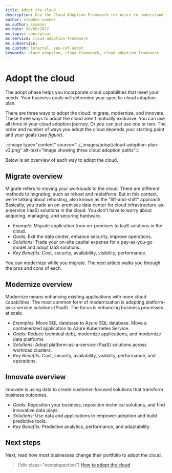 ```yaml
---
title: Adopt the cloud
description: Use the Cloud Adoption Framework for Azure to understand the adoption horizons necessary to identify and prioritize, based on your adoption goals.
author: stephen-sumner
ms.author: ssumner
ms.date: 08/09/2022
ms.topic: conceptual
ms.service: cloud-adoption-framework
ms.subservice: 
ms.custom: internal, seo-caf-adopt
keywords: cloud adoption, cloud framework, cloud adoption framework
---
```

<!--This article was called out as a dependency needed for the "envision" content of the modernize methodology documentation. Alternative proposed filename was "establishing-cloud-horizons", but naming index.md for now since it's serving as the overview for "adopt", at least for the time being.*-->
# Adopt the cloud

The adopt phase helps you incorporate  cloud capabilities that meet your needs. Your business goals will determine your specific cloud adoption plan.

There are three ways to adopt the cloud: migrate, modernize, and innovate. These three ways to adopt the cloud aren't mutually exclusive. You can use all three in your cloud adoption journey. Or you can just use one or two. The order and number of ways you adopt the cloud depends your starting point and your goals (*see figure*).

:::image type="content" source="../_images/adopt/cloud-adoption-plan-v3.png" alt-text="Image showing three cloud adoption paths":::

Below is an overview of each way to adopt the cloud.

## Migrate overview

Migrate refers to moving your workloads to the cloud. There are different methods to migrating, such as rehost and replatform. But in this context, we're talking about rehosting, also known as the "lift-and-shift" approach. Basically, you trade an on-premises data center for cloud infrastructure-as-a-service (IaaS) solutions in the cloud. You don't have to worry about acquiring, managing, and securing hardware.

- *Example:* Migrate application from on-premises to IaaS solutions in the cloud.
- *Goals:* Exit the data center, enhance security, improve operations.
- *Solutions:* Trade your on-site capital expense for a pay-as-you-go model and adopt IaaS solutions.
- *Key Benefits:* Cost, security, availability, visibility, performance.

You can modernize while you migrate. The next article walks you through the pros and cons of each.

## Modernize overview

Modernize means enhancing existing applications with more cloud capabilities. The most common form of modernization is adopting platform-as-a-service solutions (PaaS). The focus is enhancing business processes at scale.

- *Examples*: Move SQL database to Azure SQL database. Move a containerized application to Azure Kubernetes Service.
- *Goals:* Reduce technical debt, modernize applications, and modernize data platforms
- *Solutions:* Adopt platform-as-a-service (PaaS) solutions across workload clusters.
- *Key Benefits:* Cost, security, availability, visibility, performance, and operations.

## Innovate overview

Innovate is using data to create customer-focused solutions that transform business outcomes.

- *Goals:* Reposition your business, reposition technical solutions, and find innovative data plays.
- *Solutions:* Use data and applications to empower adoption and build predictive tools.
- *Key Benefits:* Predictive analytics, performance, and adaptability.

## Next steps

Next, read how most businesses change their portfolio to adopt the cloud.

> [!div class="nextstepaction"]
> [How to adopt the cloud](../adopt/how-to-adopt-the-cloud.md)
